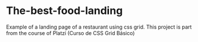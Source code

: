 # The-best-food-landing
Example of a landing page of a restaurant using css grid. This project is part from the course of Platzi (Curso de CSS Grid Básico)

